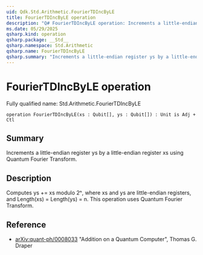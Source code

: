 ```yaml
---
uid: Qdk.Std.Arithmetic.FourierTDIncByLE
title: FourierTDIncByLE operation
description: "Q# FourierTDIncByLE operation: Increments a little-endian register ys by a little-endian register xs using Quantum Fourier Transform."
ms.date: 05/29/2025
qsharp.kind: operation
qsharp.package: __Std__
qsharp.namespace: Std.Arithmetic
qsharp.name: FourierTDIncByLE
qsharp.summary: "Increments a little-endian register ys by a little-endian register xs using Quantum Fourier Transform."
---
```


# FourierTDIncByLE operation

Fully qualified name: Std.Arithmetic.FourierTDIncByLE

```qsharp
operation FourierTDIncByLE(xs : Qubit[], ys : Qubit[]) : Unit is Adj + Ctl
```

## Summary
Increments a little-endian register ys by a little-endian register xs
using Quantum Fourier Transform.

## Description
Computes ys += xs modulo 2ⁿ, where xs and ys are little-endian registers,
and Length(xs) = Length(ys) = n.
This operation uses Quantum Fourier Transform.

## Reference
- [arXiv:quant-ph/0008033](https://arxiv.org/abs/quant-ph/0008033)
  "Addition on a Quantum Computer", Thomas G. Draper
